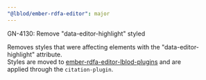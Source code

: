 ```yaml
---
"@lblod/ember-rdfa-editor": major
---
```


GN-4130: Remove "data-editor-highlight" styled

Removes styles that were affecting elements with the "data-editor-highlight" attribute.  
Styles are moved to [ember-rdfa-editor-lblod-plugins](https://github.com/lblod/ember-rdfa-editor-lblod-plugins) and are  
applied through the `citation-plugin`.
